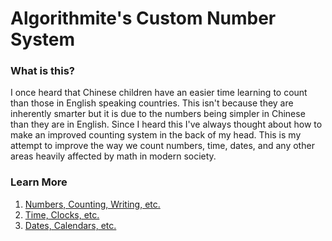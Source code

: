 # Algorithmite's Custom Number System

### What is this?

I once heard that Chinese children have an easier time learning to count than those in English speaking countries. This isn't because they are inherently smarter but it is due to the numbers being simpler in Chinese than they are in English. Since I heard this I've always thought about how to make an improved counting system in the back of my head. This is my attempt to improve the way we count numbers, time, dates, and any other areas heavily affected by math in modern society.

### Learn More

1. [Numbers, Counting, Writing, etc.](Number.md)
2. [Time, Clocks, etc.](Time.md)
3. [Dates, Calendars, etc.](Calendar.md)
